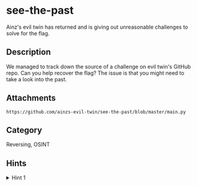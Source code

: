# see-the-past

Ainz's evil twin has returned and is giving out unreasonable challenges to solve for the flag.

## Description

We managed to track down the source of a challenge on evil twin's GitHub repo. Can you help recover the flag? The issue is that you might need to take a look into the past.


## Attachments

`https://github.com/ainzs-evil-twin/see-the-past/blob/master/main.py`

## Category

Reversing, OSINT

## Hints

<details> 
    <summary>Hint 1</summary> 
    What is git used for?
</details>
